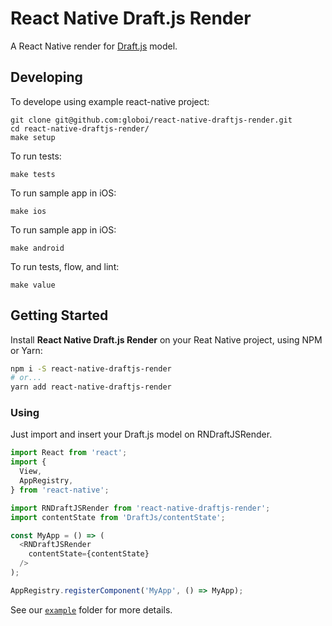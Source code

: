 # React Native Draft.js Render
A React Native render for [Draft.js](http://draftjs.org/) model.

## Developing

To develope using example react-native project:

```
git clone git@github.com:globoi/react-native-draftjs-render.git
cd react-native-draftjs-render/
make setup
```
To run tests:

```
make tests
```

To run sample app in iOS:

```
make ios
```

To run sample app in iOS:

```
make android
```

To run tests, flow, and lint:

```
make value
```

## Getting Started
Install **React Native Draft.js Render** on your Reat Native project, using NPM or Yarn:

```sh
npm i -S react-native-draftjs-render
# or...
yarn add react-native-draftjs-render
```

### Using
Just import and insert your Draft.js model on RNDraftJSRender.

```js
import React from 'react';
import {
  View,
  AppRegistry,
} from 'react-native';

import RNDraftJSRender from 'react-native-draftjs-render';
import contentState from 'DraftJs/contentState';

const MyApp = () => (
  <RNDraftJSRender
    contentState={contentState}
  />
);

AppRegistry.registerComponent('MyApp', () => MyApp);
```

See our [`example`](https://github.com/globoi/react-native-draftjs-render/tree/master/example) folder for more details.

